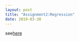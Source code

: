 ```yaml
---
layout: post
title: "Assignment2:Regression"
date: 2019-03-30
---
```

see[here](microecon/assignment2.md)
